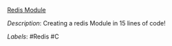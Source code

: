 [Redis Module](https://gist.github.com/dvirsky/83fc32366d5ad82fc3dca47ed2704377)

*Description*: Creating a redis Module in 15 lines of code!

*Labels*: #Redis #C
